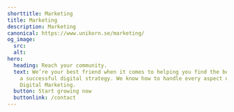 ```yaml
---
shorttitle: Marketing
title: Marketing
description: Marketing
canonical: https://www.unikorn.se/marketing/
og_image:
  src: 
  alt: 
hero:
  heading: Reach your community.
  text: We’re your best friend when it comes to helping you find the best path to
    a successful digital strategy. We know how to handle every aspect of your
    Digital Marketing.
  button: Start growing now
  buttonlink: /contact
---
```

